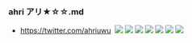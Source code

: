 ### ahri アリ★☆☆.md
- https://twitter.com/ahriuwu
![]()
![](https://pbs.twimg.com/media/EEII9N8UUAYBEK2?format=jpg&name=4096x4096)
![](https://pbs.twimg.com/media/EDzgW_LUcAEESEK?format=jpg&name=4096x4096)
![](https://pbs.twimg.com/media/EDzgW_LU4AAjEpi?format=jpg&name=4096x4096)
![](https://pbs.twimg.com/media/EDPirrWUcAAm0uJ?format=jpg&name=4096x4096)
![](https://pbs.twimg.com/media/EDPirrpU0AAGRYm?format=jpg&name=4096x4096)
![](https://pbs.twimg.com/media/EDADqWAU8AAuEzw?format=jpg&name=4096x4096)
![](https://pbs.twimg.com/media/ECrZxpoUIAAnIZG?format=jpg&name=4096x4096)
